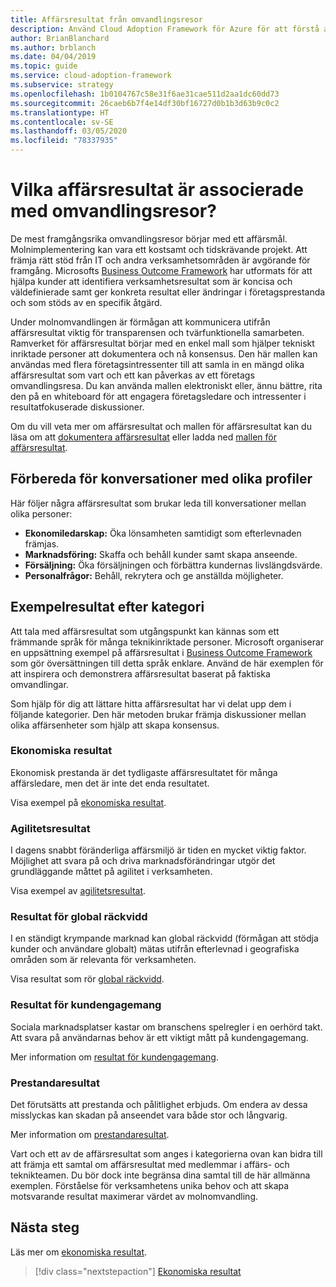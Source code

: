 ```yaml
---
title: Affärsresultat från omvandlingsresor
description: Använd Cloud Adoption Framework för Azure för att förstå affärsresultat som är associerade med molnomvandlingar.
author: BrianBlanchard
ms.author: brblanch
ms.date: 04/04/2019
ms.topic: guide
ms.service: cloud-adoption-framework
ms.subservice: strategy
ms.openlocfilehash: 1b0104767c58e31f6ae31cae511d2aa1dc60dd73
ms.sourcegitcommit: 26caeb6b7f4e14df30bf16727d0b1b3d63b9c0c2
ms.translationtype: HT
ms.contentlocale: sv-SE
ms.lasthandoff: 03/05/2020
ms.locfileid: "78337935"
---
```

<!-- markdownlint-disable MD026 -->

# <a name="what-business-outcomes-are-associated-with-transformation-journeys"></a>Vilka affärsresultat är associerade med omvandlingsresor?

De mest framgångsrika omvandlingsresor börjar med ett affärsmål. Molnimplementering kan vara ett kostsamt och tidskrävande projekt. Att främja rätt stöd från IT och andra verksamhetsområden är avgörande för framgång. Microsofts [Business Outcome Framework](../index.md) har utformats för att hjälpa kunder att identifiera verksamhetsresultat som är koncisa och väldefinierade samt ger konkreta resultat eller ändringar i företagsprestanda och som stöds av en specifik åtgärd.

Under molnomvandlingen är förmågan att kommunicera utifrån affärsresultat viktig för transparensen och tvärfunktionella samarbeten. Ramverket för affärsresultat börjar med en enkel mall som hjälper tekniskt inriktade personer att dokumentera och nå konsensus. Den här mallen kan användas med flera företagsintressenter till att samla in en mängd olika affärsresultat som vart och ett kan påverkas av ett företags omvandlingsresa. Du kan använda mallen elektroniskt eller, ännu bättre, rita den på en whiteboard för att engagera företagsledare och intressenter i resultatfokuserade diskussioner.

Om du vill veta mer om affärsresultat och mallen för affärsresultat kan du läsa om att [dokumentera affärsresultat](./business-outcome-template.md) eller ladda ned [mallen för affärsresultat](https://archcenter.blob.core.windows.net/cdn/business-outcome-template.xlsx).

## <a name="prepare-for-conversations-with-different-personas"></a>Förbereda för konversationer med olika profiler

Här följer några affärsresultat som brukar leda till konversationer mellan olika personer:

- **Ekonomiledarskap:** Öka lönsamheten samtidigt som efterlevnaden främjas.
- **Marknadsföring:** Skaffa och behåll kunder samt skapa anseende.
- **Försäljning:** Öka försäljningen och förbättra kundernas livslängdsvärde.
- **Personalfrågor:** Behåll, rekrytera och ge anställda möjligheter.

## <a name="sample-outcomes-by-category"></a>Exempelresultat efter kategori

Att tala med affärsresultat som utgångspunkt kan kännas som ett främmande språk för många teknikinriktade personer. Microsoft organiserar en uppsättning exempel på affärsresultat i [Business Outcome Framework](../index.md) som gör översättningen till detta språk enklare. Använd de här exemplen för att inspirera och demonstrera affärsresultat baserat på faktiska omvandlingar.

Som hjälp för dig att lättare hitta affärsresultat har vi delat upp dem i följande kategorier. Den här metoden brukar främja diskussioner mellan olika affärsenheter som hjälp att skapa konsensus.

### <a name="fiscal-outcomes"></a>Ekonomiska resultat

Ekonomisk prestanda är det tydligaste affärsresultatet för många affärsledare, men det är inte det enda resultatet.

Visa exempel på [ekonomiska resultat](./fiscal-outcomes.md).

### <a name="agility-outcomes"></a>Agilitetsresultat

I dagens snabbt föränderliga affärsmiljö är tiden en mycket viktig faktor. Möjlighet att svara på och driva marknadsförändringar utgör det grundläggande måttet på agilitet i verksamheten.

Visa exempel av [agilitetsresultat](./agility-outcomes.md).

### <a name="reach-outcomes"></a>Resultat för global räckvidd

I en ständigt krympande marknad kan global räckvidd (förmågan att stödja kunder och användare globalt) mätas utifrån efterlevnad i geografiska områden som är relevanta för verksamheten.

Visa resultat som rör [global räckvidd](./reach-outcomes.md).

### <a name="customer-engagement-outcomes"></a>Resultat för kundengagemang

Sociala marknadsplatser kastar om branschens spelregler i en oerhörd takt. Att svara på användarnas behov är ett viktigt mått på kundengagemang.

Mer information om [resultat för kundengagemang](./engagement-outcomes.md).

### <a name="performance-outcomes"></a>Prestandaresultat

Det förutsätts att prestanda och pålitlighet erbjuds. Om endera av dessa misslyckas kan skadan på anseendet vara både stor och långvarig.

Mer information om [prestandaresultat](./performance-outcomes.md).

Vart och ett av de affärsresultat som anges i kategorierna ovan kan bidra till att främja ett samtal om affärsresultat med medlemmar i affärs- och teknikteamen. Du bör dock inte begränsa dina samtal till de här allmänna exemplen. Förståelse för verksamhetens unika behov och att skapa motsvarande resultat maximerar värdet av molnomvandling.

## <a name="next-steps"></a>Nästa steg

Läs mer om [ekonomiska resultat](./fiscal-outcomes.md).

> [!div class="nextstepaction"]
> [Ekonomiska resultat](./fiscal-outcomes.md)
